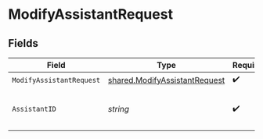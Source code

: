 # ModifyAssistantRequest


## Fields

| Field                                                                          | Type                                                                           | Required                                                                       | Description                                                                    |
| ------------------------------------------------------------------------------ | ------------------------------------------------------------------------------ | ------------------------------------------------------------------------------ | ------------------------------------------------------------------------------ |
| `ModifyAssistantRequest`                                                       | [shared.ModifyAssistantRequest](../../models/shared/modifyassistantrequest.md) | :heavy_check_mark:                                                             | N/A                                                                            |
| `AssistantID`                                                                  | *string*                                                                       | :heavy_check_mark:                                                             | The ID of the assistant to modify.                                             |